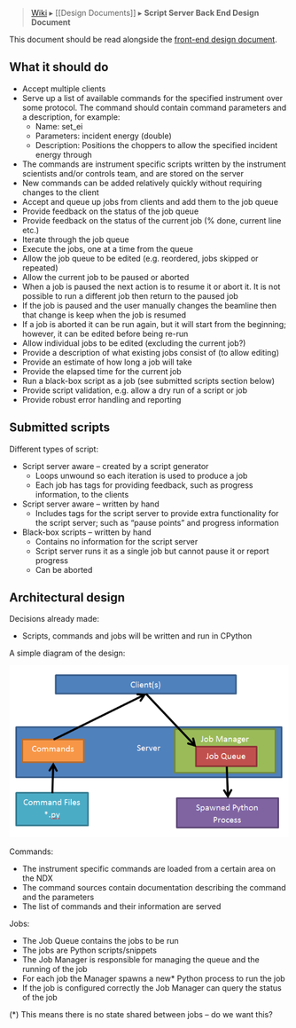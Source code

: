 > [Wiki](Home) ▸ [[Design Documents]] ▸ **Script Server Back End Design Document**

This document should be read alongside the [front-end design document](Script-Server-Front-End-Design-Document).

## What it should do
* Accept multiple clients
* Serve up a list of available commands for the specified instrument over some protocol. The command should contain command parameters and a description, for example:
   * Name: set_ei
   * Parameters: incident energy (double)
   * Description: Positions the choppers to allow the specified incident energy through
* The commands are instrument specific scripts written by the instrument scientists and/or controls team, and are stored on the server
* New commands can be added relatively quickly without requiring changes to the client
* Accept and queue up jobs from clients and add them to the job queue
* Provide feedback on the status of the job queue
* Provide feedback on the status of the current job (% done, current line etc.)
* Iterate through the job queue
* Execute the jobs, one at a time from the queue
* Allow the job queue to be edited (e.g. reordered, jobs skipped or repeated)
* Allow the current job to be paused or aborted
* When a job is paused the next action is to resume it or abort it. It is not possible to run a different job then return to the paused job
* If the job is paused and the user manually changes the beamline then that change is keep when the job is resumed
* If a job is aborted it can be run again, but it will start from the beginning; however, it can be edited before being re-run
* Allow individual jobs to be edited (excluding the current job?)
* Provide a description of what existing jobs consist of (to allow editing) 
* Provide an estimate of how long a job will take
* Provide the elapsed time for the current job
* Run a black-box script as a job (see submitted scripts section below)
* Provide script validation, e.g. allow a dry run of a script or job
* Provide robust error handling and reporting

## Submitted scripts

Different types of script:

* Script server aware – created by a script generator
  * Loops unwound so each iteration is used to produce a job
  * Each job has tags for providing feedback, such as progress information, to the clients
* Script server aware – written by hand
  * Includes tags for the script server to provide extra functionality for the script server; such as “pause points” and progress information
* Black-box scripts – written by hand
  * Contains no information for the script server
  * Script server runs it as a single job but cannot pause it or report progress
  * Can be aborted

## Architectural design

Decisions already made:

* Scripts, commands and jobs will be written and run in CPython

A simple diagram of the design:

![Back End Design](design_documents/images/Script-Server-Back-End-Design-Document/Back_End_Design.png)

Commands:

* The instrument specific commands are loaded from a certain area on the NDX
* The command sources contain documentation describing the command and the parameters
* The list of commands and their information are served

Jobs:

* The Job Queue contains the jobs to be run
* The jobs are Python scripts/snippets
* The Job Manager is responsible for managing the queue and the running of the job
* For each job the Manager spawns a new* Python process to run the job
* If the job is configured correctly the Job Manager can query the status of the job

(*) This means there is no state shared between jobs – do we want this?
